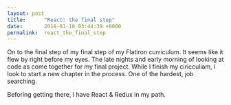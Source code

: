 ```yaml
---
layout: post
title:      "React: the final step"
date:       2018-01-10 03:44:39 +0000
permalink:  react_the_final_step
---
```



On to the final step of my final step of my Flatiron curriculum. It seems like it flew by right before my eyes. The late nights and early morning of looking at code as come together for my final project. While I finish my ciricculiam, I look to start a new chapter in the process. One of the hardest, job searching. 

Beforing getting there, I have React & Redux in my path. 
